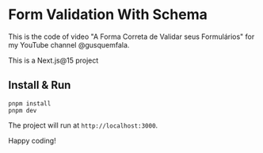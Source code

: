 # Form Validation With Schema

This is the code of video "A Forma Correta de Validar seus Formulários" for my YouTube channel @gusquemfala.

This is a Next.js@15 project

## Install & Run

```
pnpm install
pnpm dev
```

The project will run at `http://localhost:3000`.

Happy coding!
